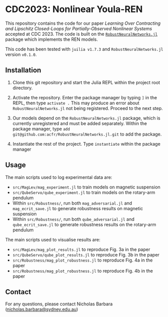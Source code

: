 # CDC2023: Nonlinear Youla-REN

This repository contains the code for our paper *Learning Over Contracting and Lipschitz Closed-Loops for Partially-Observed Nonlinear Systems* accepted at CDC 2023. The code is built on the [`RobustNeuralNetworks.jl`](https://github.com/acfr/RobustNeuralNetworks.jl) package which implements the REN models.

This code has been tested with `juilia v1.7.3` and `RobustNeuralNetworks.jl` version `v0.1.0`.

## Installation

1. Clone this git repository and start the Julia REPL within the project root directory. 

2. Activate the repository. Enter the package manager by typing `]` in the REPL, then type `activate .` This may produce an error about `RobustNeuralNetworks.jl` not being registered. Proceed to the next step.

3. Our models depend on the `RobustNeuralNetworks.jl` package, which is currently unregistered and must be added separately. Within the package manager, type `add git@github.com:acfr/RobustNeuralNetworks.jl.git` to add the package.

4. Instantiate the rest of the project. Type `instantiate` within the package manager

## Usage

The main scripts used to log experimental data are:

- `src/MagLev/mag_experiment.jl` to train models on magnetic suspension
- `src/QubeServo/qube_experiment.jl` to train models on the rotary-arm pendulum
- Within `src/Robustness/`, run both `mag_adversarial.jl` and `mag_ecrit_save.jl` to generate robustness results on magnetic suspension
- Within `src/Robustness/`, run both `qube_adversarial.jl` and `qube_ecrit_save.jl` to generate robustness results on the rotary-arm pendulum

The main scripts used to visualise results are:

- `src/MagLev/mag_plot_results.jl` to reproduce Fig. 3a in the paper
- `src/QubeServo/qube_plot_results.jl` to reproduce Fig. 3b in the paper
- `src/Robustness/mag_plot_robustness.jl` to reproduce Fig. 4a in the paper
- `src/Robustness/mag_plot_robustness.jl` to reproduce Fig. 4b in the paper

## Contact

For any questions, please contact Nicholas Barbara (nicholas.barbara@sydney.edu.au)